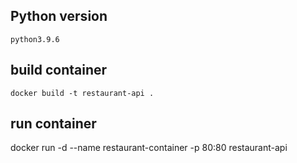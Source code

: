 ## Python version 
`python3.9.6`

## build container
`docker build -t restaurant-api .`


## run container
docker run -d --name restaurant-container -p 80:80 restaurant-api
